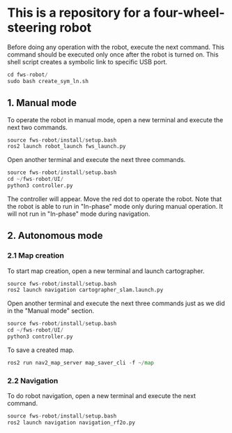 # This is a repository for a four-wheel-steering robot

Before doing any operation with the robot, execute the next command. This command should be executed only once after the robot is turned on.
This shell script creates a symbolic link to specific USB port.

```python
cd fws-robot/
sudo bash create_sym_ln.sh
```

## 1. Manual mode

To operate the robot in manual mode, open a new terminal and execute the next two commands.

```python
source fws-robot/install/setup.bash
ros2 launch robot_launch fws_launch.py
```

Open another terminal and execute the next three commands.

```python
source fws-robot/install/setup.bash
cd ~/fws-robot/UI/
python3 controller.py
```

The controller will appear. Move the red dot to operate the robot. Note that the robot is able to run in "In-phase" mode only during manual operation. It will not run in "In-phase" mode during navigation.

## 2. Autonomous mode

### 2.1 Map creation

To start map creation, open a new terminal and launch cartographer.

```python
source fws-robot/install/setup.bash
ros2 launch navigation cartographer_slam.launch.py
```

Open another terminal and execute the next three commands just as we did in the "Manual mode" section.

```python
source fws-robot/install/setup.bash
cd ~/fws-robot/UI/
python3 controller.py
```

To save a created map.

```python
ros2 run nav2_map_server map_saver_cli -f ~/map
```

### 2.2 Navigation

To do robot navigation, open a new terminal and execute the next command.

```python
source fws-robot/install/setup.bash
ros2 launch navigation navigation_rf2o.py
```
